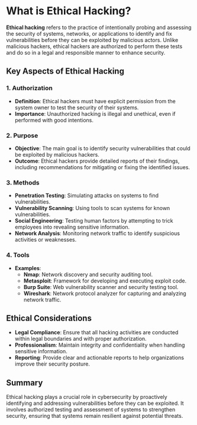 # What is Ethical Hacking?

**Ethical hacking** refers to the practice of intentionally probing and assessing the security of systems, networks, or applications to identify and fix vulnerabilities before they can be exploited by malicious actors. Unlike malicious hackers, ethical hackers are authorized to perform these tests and do so in a legal and responsible manner to enhance security.

## Key Aspects of Ethical Hacking

### 1. Authorization
- **Definition**: Ethical hackers must have explicit permission from the system owner to test the security of their systems.
- **Importance**: Unauthorized hacking is illegal and unethical, even if performed with good intentions.

### 2. Purpose
- **Objective**: The main goal is to identify security vulnerabilities that could be exploited by malicious hackers.
- **Outcome**: Ethical hackers provide detailed reports of their findings, including recommendations for mitigating or fixing the identified issues.

### 3. Methods
- **Penetration Testing**: Simulating attacks on systems to find vulnerabilities.
- **Vulnerability Scanning**: Using tools to scan systems for known vulnerabilities.
- **Social Engineering**: Testing human factors by attempting to trick employees into revealing sensitive information.
- **Network Analysis**: Monitoring network traffic to identify suspicious activities or weaknesses.

### 4. Tools
- **Examples**:
  - **Nmap**: Network discovery and security auditing tool.
  - **Metasploit**: Framework for developing and executing exploit code.
  - **Burp Suite**: Web vulnerability scanner and security testing tool.
  - **Wireshark**: Network protocol analyzer for capturing and analyzing network traffic.

## Ethical Considerations
- **Legal Compliance**: Ensure that all hacking activities are conducted within legal boundaries and with proper authorization.
- **Professionalism**: Maintain integrity and confidentiality when handling sensitive information.
- **Reporting**: Provide clear and actionable reports to help organizations improve their security posture.

## Summary
Ethical hacking plays a crucial role in cybersecurity by proactively identifying and addressing vulnerabilities before they can be exploited. It involves authorized testing and assessment of systems to strengthen security, ensuring that systems remain resilient against potential threats.
